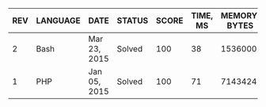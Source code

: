 | REV | LANGUAGE | DATE | STATUS | SCORE | TIME, MS | MEMORY, BYTES | IN RANKING | UNIQUE | RANKING POINTS |
|-----|----------|------|--------|-------|----------|---------------|------------|--------|----------------|
| 2 | Bash | Mar 23, 2015 | Solved | 100 | 38 | 1536000 | yes | yes | 33.650 |
| 1 | PHP | Jan 05, 2015 | Solved | 100 | 71 | 7143424 | yes | yes | 28.914 |

